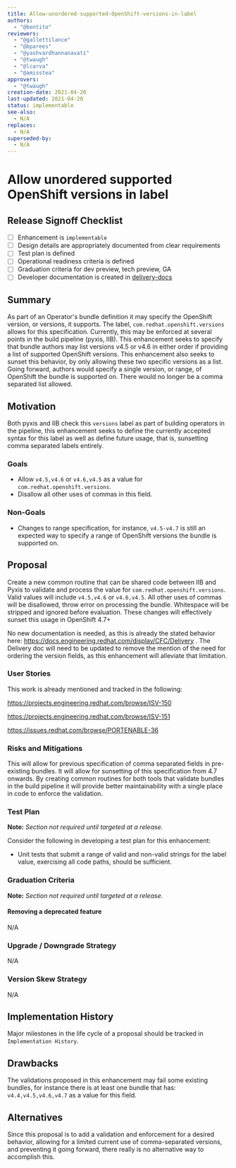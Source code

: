 ```yaml
---
title: Allow-unordered-supported-OpenShift-versions-in-label
authors:
  - "@bentito"
reviewers:
  - "@gallettilance"
  - "@bparees"
  - "@yashvardhannanavati"
  - "@twaugh"
  - "@lcarva"
  - "@amisstea"
approvers:
  - "@twaugh"
creation-date: 2021-04-20
last-updated: 2021-04-20
status: implementable
see-also:
  - N/A
replaces:
  - N/A
superseded-by:
  - N/A
---
```


# Allow unordered supported OpenShift versions in label

## Release Signoff Checklist

- [ ] Enhancement is `implementable`
- [ ] Design details are appropriately documented from clear requirements
- [ ] Test plan is defined
- [ ] Operational readiness criteria is defined
- [ ] Graduation criteria for dev preview, tech preview, GA
- [ ] Developer documentation is created in [delivery-docs](https://docs.engineering.redhat.com/display/CFC/Delivery)

## Summary

As part of an Operator's bundle definition it may specify the OpenShift version, or versions, it supports. The label, `com.redhat.openshift.versions` allows for this specification. Currently, this may be enforced at several points in the build pipeline (pyxis, IIB). This enhancement seeks to specify that bundle authors may list versions v4.5 or v4.6 in either order if providing a list of supported
OpenShift versions. This enhancement also seeks to sunset this behavior, by only allowing these two specific versions as a list. Going forward, authors would specify a single version, or range, of OpenShift the bundle is supported on. There would no longer be a comma separated list allowed.


## Motivation

Both pyxis and IIB check this `versions` label as part of building operators in the pipeline, this enhancement seeks to define the currently accepted syntax for this label as well as define future usage, that is, sunsetting comma separated labels entirely.

### Goals

- Allow `v4.5,v4.6` or `v4.6,v4.5` as a value for `com.redhat.openshift.versions`.
- Disallow all other uses of commas in this field.

### Non-Goals

- Changes to range specification, for instance, `v4.5-v4.7` is still an expected way to specify a range of OpenShift versions the bundle is supported on.

## Proposal

Create a new common routine that can be shared code between IIB and Pyxis to validate and process the value for `com.redhat.openshift.versions`. Valid values will include `v4.5,v4.6` or `v4.6,v4.5`. All other uses of commas will be disallowed, throw error on processing the bundle. Whitespace will be stripped and ignored before evaluation. These changes will effectively sunset this usage in 
OpenShift 4.7+

No new documentation is needed, as this is already the stated behavior here: https://docs.engineering.redhat.com/display/CFC/Delivery . The Delivery doc will need to be updated to remove the mention of the need for ordering the version fields, as this enhancement will alleviate that limitation.

### User Stories

This work is already mentioned and tracked in the following:

https://projects.engineering.redhat.com/browse/ISV-150

https://projects.engineering.redhat.com/browse/ISV-151

https://issues.redhat.com/browse/PORTENABLE-36


### Risks and Mitigations

This will allow for previous specification of comma separated fields in pre-existing bundles. It will allow for sunsetting of this specification from 4.7 onwards. By creating common routines for both tools that validate bundles in the build pipeline it will provide better maintainability with a single place in code to enforce the validation.

### Test Plan

**Note:** *Section not required until targeted at a release.*

Consider the following in developing a test plan for this enhancement:
- Unit tests that submit a range of valid and non-valid strings for the label value, exercising all code paths, should be sufficient.

### Graduation Criteria

**Note:** *Section not required until targeted at a release.*

#### Removing a deprecated feature

N/A

### Upgrade / Downgrade Strategy

N/A

### Version Skew Strategy

N/A

## Implementation History

Major milestones in the life cycle of a proposal should be tracked in `Implementation
History`.

## Drawbacks

The validations proposed in this enhancement may fail some existing bundles, for instance there is at least one bundle that has: `v4.4,v4.5,v4.6,v4.7` as a value for this field.

## Alternatives

Since this proposal is to add a validation and enforcement for a desired behavior, allowing for a limited current use of comma-separated versions, and preventing it going forward, there really is no alternative way to accomplish this.

